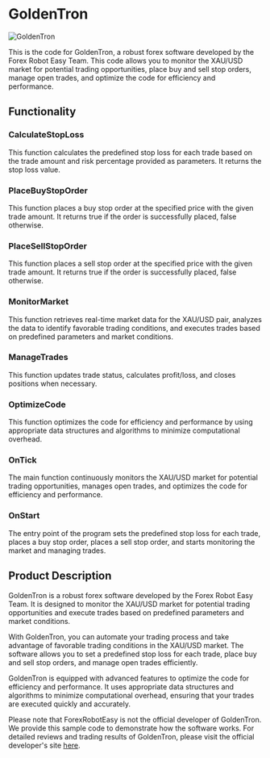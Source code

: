 # GoldenTron

![GoldenTron](https://forexroboteasy.com/wp-content/uploads/2022/01/goldentron.png)

This is the code for GoldenTron, a robust forex software developed by the Forex Robot Easy Team. This code allows you to monitor the XAU/USD market for potential trading opportunities, place buy and sell stop orders, manage open trades, and optimize the code for efficiency and performance.

## Functionality

### CalculateStopLoss
This function calculates the predefined stop loss for each trade based on the trade amount and risk percentage provided as parameters. It returns the stop loss value.

### PlaceBuyStopOrder
This function places a buy stop order at the specified price with the given trade amount. It returns true if the order is successfully placed, false otherwise.

### PlaceSellStopOrder
This function places a sell stop order at the specified price with the given trade amount. It returns true if the order is successfully placed, false otherwise.

### MonitorMarket
This function retrieves real-time market data for the XAU/USD pair, analyzes the data to identify favorable trading conditions, and executes trades based on predefined parameters and market conditions.

### ManageTrades
This function updates trade status, calculates profit/loss, and closes positions when necessary.

### OptimizeCode
This function optimizes the code for efficiency and performance by using appropriate data structures and algorithms to minimize computational overhead.

### OnTick
The main function continuously monitors the XAU/USD market for potential trading opportunities, manages open trades, and optimizes the code for efficiency and performance.

### OnStart
The entry point of the program sets the predefined stop loss for each trade, places a buy stop order, places a sell stop order, and starts monitoring the market and managing trades.

## Product Description

GoldenTron is a robust forex software developed by the Forex Robot Easy Team. It is designed to monitor the XAU/USD market for potential trading opportunities and execute trades based on predefined parameters and market conditions.

With GoldenTron, you can automate your trading process and take advantage of favorable trading conditions in the XAU/USD market. The software allows you to set a predefined stop loss for each trade, place buy and sell stop orders, and manage open trades efficiently.

GoldenTron is equipped with advanced features to optimize the code for efficiency and performance. It uses appropriate data structures and algorithms to minimize computational overhead, ensuring that your trades are executed quickly and accurately.

Please note that ForexRobotEasy is not the official developer of GoldenTron. We provide this sample code to demonstrate how the software works. For detailed reviews and trading results of GoldenTron, please visit the official developer's site [here](https://forexroboteasy.com/forex-robot-review/goldentron-review-robust-forex-software-by-veteran-coder-trader/).
